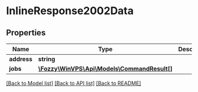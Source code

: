 # InlineResponse2002Data

## Properties
Name | Type | Description | Notes
------------ | ------------- | ------------- | -------------
**address** | **string** |  | [optional] 
**jobs** | [**\Fozzy\WinVPS\Api\Models\CommandResult[]**](CommandResult.md) |  | [optional] 

[[Back to Model list]](../../README.md#documentation-for-models) [[Back to API list]](../../README.md#documentation-for-api-endpoints) [[Back to README]](../../README.md)

